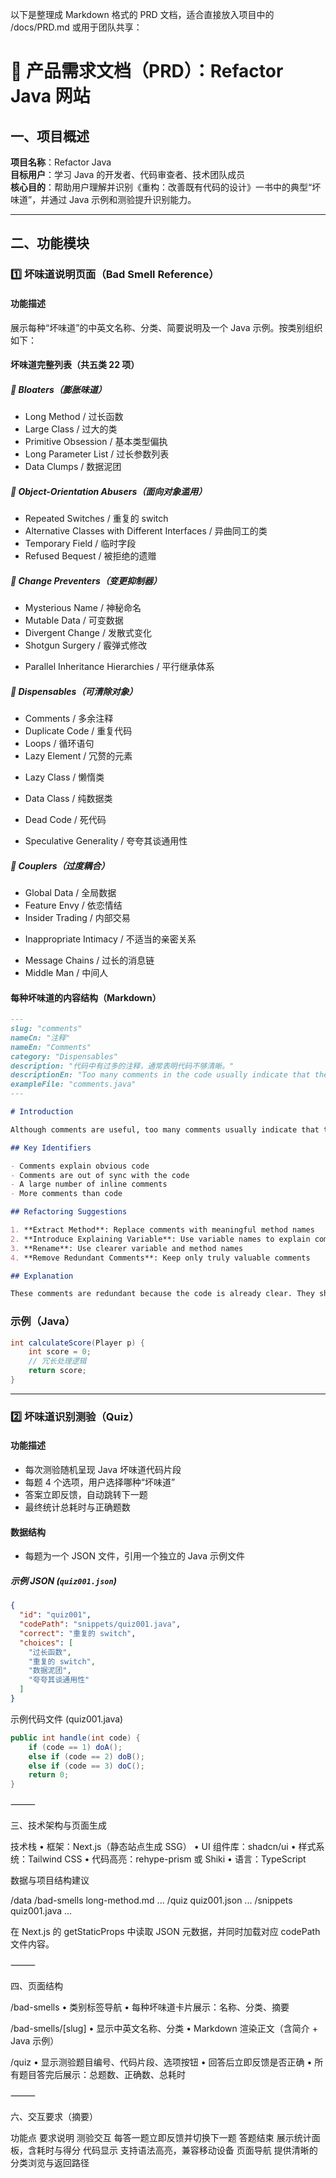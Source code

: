 以下是整理成 Markdown 格式的 PRD 文档，适合直接放入项目中的 /docs/PRD.md 或用于团队共享：

# 📄 产品需求文档（PRD）：Refactor Java 网站

## 一、项目概述

**项目名称**：Refactor Java  
**目标用户**：学习 Java 的开发者、代码审查者、技术团队成员  
**核心目的**：帮助用户理解并识别《重构：改善既有代码的设计》一书中的典型“坏味道”，并通过 Java 示例和测验提升识别能力。

---

## 二、功能模块

### 1️⃣ 坏味道说明页面（Bad Smell Reference）

#### 功能描述

展示每种“坏味道”的中英文名称、分类、简要说明及一个 Java 示例。按类别组织如下：

#### 坏味道完整列表（共五类 22 项）

##### 🧱 Bloaters（膨胀味道）

* Long Method / 过长函数  
* Large Class / 过大的类  
* Primitive Obsession / 基本类型偏执  
* Long Parameter List / 过长参数列表  
* Data Clumps / 数据泥团  

##### 🧩 Object-Orientation Abusers（面向对象滥用）

* Repeated Switches / 重复的 switch
* Alternative Classes with Different Interfaces / 异曲同工的类
* Temporary Field / 临时字段  
* Refused Bequest / 被拒绝的遗赠  

##### 🛑 Change Preventers（变更抑制器）

* Mysterious Name / 神秘命名
* Mutable Data / 可变数据
* Divergent Change / 发散式变化  
* Shotgun Surgery / 霰弹式修改  
- Parallel Inheritance Hierarchies / 平行继承体系  

##### 🧹 Dispensables（可清除对象）

* Comments / 多余注释  
* Duplicate Code / 重复代码
* Loops / 循环语句
* Lazy Element / 冗赘的元素
- Lazy Class / 懒惰类  
* Data Class / 纯数据类  
- Dead Code / 死代码  
* Speculative Generality / 夸夸其谈通用性  

##### 🔗 Couplers（过度耦合）

* Global Data / 全局数据
* Feature Envy / 依恋情结
* Insider Trading / 内部交易
- Inappropriate Intimacy / 不适当的亲密关系  
* Message Chains / 过长的消息链  
* Middle Man / 中间人  

#### 每种坏味道的内容结构（Markdown）

```markdown
---
slug: "comments"
nameCn: "注释"
nameEn: "Comments"
category: "Dispensables"
description: "代码中有过多的注释，通常表明代码不够清晰。"
descriptionEn: "Too many comments in the code usually indicate that the code is not clear enough."
exampleFile: "comments.java"
---

# Introduction

Although comments are useful, too many comments usually indicate that the code itself is not clear. Good code should be self-explanatory, and comments should explain "why" instead of "what".

## Key Identifiers

- Comments explain obvious code
- Comments are out of sync with the code
- A large number of inline comments
- More comments than code

## Refactoring Suggestions

1. **Extract Method**: Replace comments with meaningful method names  
2. **Introduce Explaining Variable**: Use variable names to explain complex expressions  
3. **Rename**: Use clearer variable and method names  
4. **Remove Redundant Comments**: Keep only truly valuable comments  

## Explanation

These comments are redundant because the code is already clear. They should be removed to make the code more concise, or replaced with better naming to make the code self-explanatory.
```

### 示例（Java）

```java
int calculateScore(Player p) {
    int score = 0;
    // 冗长处理逻辑
    return score;
}
```

---

### 2️⃣ 坏味道识别测验（Quiz）

#### 功能描述

- 每次测验随机呈现 Java 坏味道代码片段
- 每题 4 个选项，用户选择哪种“坏味道”
- 答案立即反馈，自动跳转下一题
- 最终统计总耗时与正确题数

#### 数据结构

- 每题为一个 JSON 文件，引用一个独立的 Java 示例文件

##### 示例 JSON (`quiz001.json`)

```json
{
  "id": "quiz001",
  "codePath": "snippets/quiz001.java",
  "correct": "重复的 switch",
  "choices": [
    "过长函数",
    "重复的 switch",
    "数据泥团",
    "夸夸其谈通用性"
  ]
}
```

示例代码文件 (quiz001.java)

```java
public int handle(int code) {
    if (code == 1) doA();
    else if (code == 2) doB();
    else if (code == 3) doC();
    return 0;
}
```


⸻

三、技术架构与页面生成

技术栈
	•	框架：Next.js（静态站点生成 SSG）
	•	UI 组件库：shadcn/ui
	•	样式系统：Tailwind CSS
	•	代码高亮：rehype-prism 或 Shiki
	•	语言：TypeScript

数据与项目结构建议

/data
  /bad-smells
    long-method.md
    ...
  /quiz
    quiz001.json
    ...
  /snippets
    quiz001.java
    ...

在 Next.js 的 getStaticProps 中读取 JSON 元数据，并同时加载对应 codePath 文件内容。

⸻

四、页面结构

/bad-smells
	•	类别标签导航
	•	每种坏味道卡片展示：名称、分类、摘要

/bad-smells/[slug]
	•	显示中英文名称、分类
	•	Markdown 渲染正文（含简介 + Java 示例）

/quiz
	•	显示测验题目编号、代码片段、选项按钮
	•	回答后立即反馈是否正确
	•	所有题目答完后展示：总题数、正确数、总耗时

⸻

六、交互要求（摘要）

功能点	要求说明
测验交互	每答一题立即反馈并切换下一题
答题结束	展示统计面板，含耗时与得分
代码显示	支持语法高亮，兼容移动设备
页面导航	提供清晰的分类浏览与返回路径